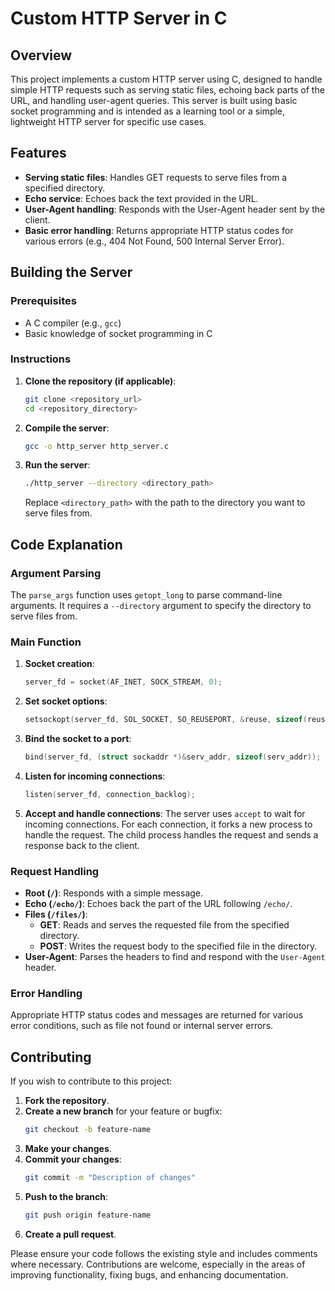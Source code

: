 # Custom HTTP Server in C

## Overview

This project implements a custom HTTP server using C, designed to handle simple HTTP requests such as serving static files, echoing back parts of the URL, and handling user-agent queries. This server is built using basic socket programming and is intended as a learning tool or a simple, lightweight HTTP server for specific use cases.

## Features

- **Serving static files**: Handles GET requests to serve files from a specified directory.
- **Echo service**: Echoes back the text provided in the URL.
- **User-Agent handling**: Responds with the User-Agent header sent by the client.
- **Basic error handling**: Returns appropriate HTTP status codes for various errors (e.g., 404 Not Found, 500 Internal Server Error).

## Building the Server

### Prerequisites

- A C compiler (e.g., `gcc`)
- Basic knowledge of socket programming in C

### Instructions

1. **Clone the repository (if applicable)**:
   ```sh
   git clone <repository_url>
   cd <repository_directory>
   ```

2. **Compile the server**:
   ```sh
   gcc -o http_server http_server.c
   ```

3. **Run the server**:
   ```sh
   ./http_server --directory <directory_path>
   ```
   Replace `<directory_path>` with the path to the directory you want to serve files from.

## Code Explanation

### Argument Parsing

The `parse_args` function uses `getopt_long` to parse command-line arguments. It requires a `--directory` argument to specify the directory to serve files from.

### Main Function

1. **Socket creation**:
   ```c
   server_fd = socket(AF_INET, SOCK_STREAM, 0);
   ```

2. **Set socket options**:
   ```c
   setsockopt(server_fd, SOL_SOCKET, SO_REUSEPORT, &reuse, sizeof(reuse));
   ```

3. **Bind the socket to a port**:
   ```c
   bind(server_fd, (struct sockaddr *)&serv_addr, sizeof(serv_addr));
   ```

4. **Listen for incoming connections**:
   ```c
   listen(server_fd, connection_backlog);
   ```

5. **Accept and handle connections**:
   The server uses `accept` to wait for incoming connections. For each connection, it forks a new process to handle the request. The child process handles the request and sends a response back to the client.

### Request Handling

- **Root (`/`)**: Responds with a simple message.
- **Echo (`/echo/`)**: Echoes back the part of the URL following `/echo/`.
- **Files (`/files/`)**: 
  - **GET**: Reads and serves the requested file from the specified directory.
  - **POST**: Writes the request body to the specified file in the directory.
- **User-Agent**: Parses the headers to find and respond with the `User-Agent` header.

### Error Handling

Appropriate HTTP status codes and messages are returned for various error conditions, such as file not found or internal server errors.

## Contributing

If you wish to contribute to this project:

1. **Fork the repository**.
2. **Create a new branch** for your feature or bugfix:
   ```sh
   git checkout -b feature-name
   ```
3. **Make your changes**.
4. **Commit your changes**:
   ```sh
   git commit -m "Description of changes"
   ```
5. **Push to the branch**:
   ```sh
   git push origin feature-name
   ```
6. **Create a pull request**.

Please ensure your code follows the existing style and includes comments where necessary. Contributions are welcome, especially in the areas of improving functionality, fixing bugs, and enhancing documentation.
